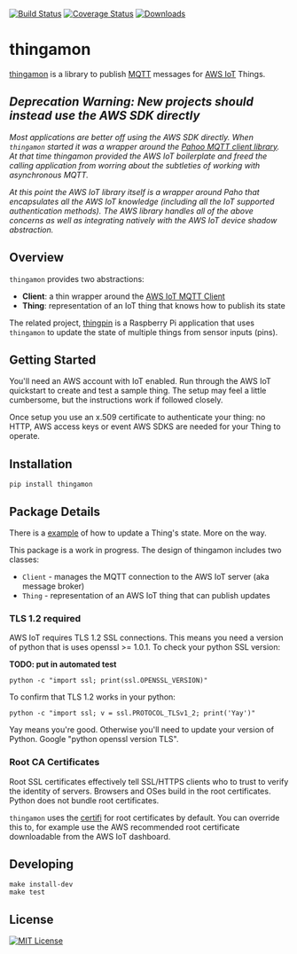 [![Build Status](https://travis-ci.org/mgk/thingamon.svg?branch=master)](https://travis-ci.org/mgk/thingamon)
[![Coverage Status](https://coveralls.io/repos/mgk/thingamon/badge.svg?branch=master&service=github)](https://coveralls.io/github/mgk/thingamon?branch=master)
[![Downloads](https://img.shields.io/pypi/dm/thingamon.svg)](https://pypi.python.org/pypi/thingamon)

# thingamon
[thingamon](https://github.com/mgk/thingamon) is a library to publish [MQTT](http://mqtt.org/) messages for [AWS IoT](https://aws.amazon.com/iot/) Things.

## *Deprecation Warning: New projects should instead use the AWS SDK directly*
*Most applications are better off using the AWS SDK directly. When `thingamon` started it was a wrapper around the [Pahoo MQTT client library](https://www.eclipse.org/paho/clients/python/). At that time thingamon provided the AWS IoT boilerplate and freed the calling application from worring about the subtleties of working with asynchronous MQTT.*

*At this point the AWS IoT library itself is a wrapper around Paho that encapsulates all the AWS IoT knowledge (including all the IoT supported authentication methods). The AWS library handles all of the above concerns as well as integrating natively with the AWS IoT device shadow abstraction.*

## Overview
`thingamon` provides two abstractions:

 - **Client**: a thin wrapper around the [AWS IoT MQTT Client](https://github.com/aws/aws-iot-device-sdk-python)
 - **Thing**: representation of an IoT thing that knows how to publish its state

The related project, [thingpin](https://github.com/mgk/thingpin) is a Raspberry Pi application that uses `thingamon` to update the state of multiple things from sensor inputs (pins).

## Getting Started
You'll need an AWS account with IoT enabled. Run through the AWS IoT quickstart to create and test a sample thing. The setup may feel a little cumbersome, but the instructions work if followed closely.

Once setup you use an x.509 certificate to authenticate your thing: no HTTP, AWS access keys or event AWS SDKS are needed for your Thing to operate.

## Installation
```console
pip install thingamon
```

## Package Details
There is a [example](examples) of how to update a Thing's state. More on the way.

This package is a work in progress. The design of thingamon includes two classes:

  + `Client` - manages the MQTT connection to the AWS IoT server (aka message broker)
  + `Thing` - representation of an AWS IoT thing that can publish updates

### TLS 1.2 required
AWS IoT requires TLS 1.2 SSL connections. This means you need a version of python that is uses openssl >= 1.0.1.
To check your python SSL version:

**TODO: put in automated test**

```
python -c "import ssl; print(ssl.OPENSSL_VERSION)"
```

To confirm that TLS 1.2 works in your python:

```
python -c "import ssl; v = ssl.PROTOCOL_TLSv1_2; print('Yay')"
```

Yay means you're good. Otherwise you'll need to update your version of Python. Google "python openssl version TLS".

### Root CA Certificates
Root SSL certificates effectively tell SSL/HTTPS clients who to trust to verify the identity of servers. Browsers and OSes build in the root certificates. Python does not bundle root certificates.

`thingamon` uses the [certifi](https://certifi.io) for root certificates by default. You can override this to, for example use the AWS recommended root certificate downloadable from the AWS IoT dashboard.

## Developing
```console
make install-dev
make test
```

## License
[![MIT License](http://img.shields.io/badge/license-MIT-blue.svg?style=flat)](LICENSE)
